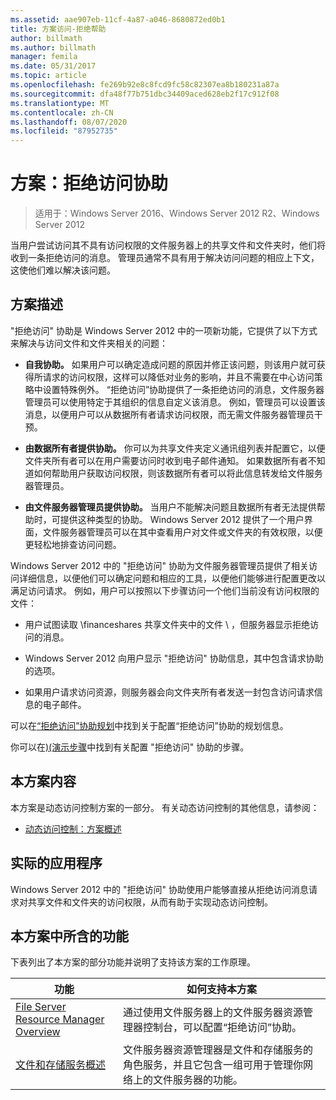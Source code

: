 ```yaml
---
ms.assetid: aae907eb-11cf-4a87-a046-8680872ed0b1
title: 方案访问-拒绝帮助
author: billmath
ms.author: billmath
manager: femila
ms.date: 05/31/2017
ms.topic: article
ms.openlocfilehash: fe269b92e8c8fcd9fc58c82307ea8b180231a87a
ms.sourcegitcommit: dfa48f77b751dbc34409aced628eb2f17c912f08
ms.translationtype: MT
ms.contentlocale: zh-CN
ms.lasthandoff: 08/07/2020
ms.locfileid: "87952735"
---
```

# <a name="scenario-access-denied-assistance"></a>方案：拒绝访问协助

>适用于：Windows Server 2016、Windows Server 2012 R2、Windows Server 2012

当用户尝试访问其不具有访问权限的文件服务器上的共享文件和文件夹时，他们将收到一条拒绝访问的消息。 管理员通常不具有用于解决访问问题的相应上下文，这使他们难以解决该问题。

## <a name="scenario-description"></a>方案描述
"拒绝访问" 协助是 Windows Server 2012 中的一项新功能，它提供了以下方式来解决与访问文件和文件夹相关的问题：

-   **自我协助。** 如果用户可以确定造成问题的原因并修正该问题，则该用户就可获得所请求的访问权限，这样可以降低对业务的影响，并且不需要在中心访问策略中设置特殊例外。 “拒绝访问”协助提供了一条拒绝访问的消息，文件服务器管理员可以使用特定于其组织的信息自定义该消息。 例如，管理员可以设置该消息，以便用户可以从数据所有者请求访问权限，而无需文件服务器管理员干预。

-   **由数据所有者提供协助。** 你可以为共享文件夹定义通讯组列表并配置它，以便文件夹所有者可以在用户需要访问时收到电子邮件通知。 如果数据所有者不知道如何帮助用户获取访问权限，则该数据所有者可以将此信息转发给文件服务器管理员。

-   **由文件服务器管理员提供协助。** 当用户不能解决问题且数据所有者无法提供帮助时，可提供这种类型的协助。  Windows Server 2012 提供了一个用户界面，文件服务器管理员可以在其中查看用户对文件或文件夹的有效权限，以便更轻松地排查访问问题。

Windows Server 2012 中的 "拒绝访问" 协助为文件服务器管理员提供了相关访问详细信息，以便他们可以确定问题和相应的工具，以便他们能够进行配置更改以满足访问请求。 例如，用户可以按照以下步骤访问一个他们当前没有访问权限的文件：

-   用户试图读取 \financeshares 共享文件夹中的文件 \\ ，但服务器显示拒绝访问的消息。

-    Windows Server 2012 向用户显示 "拒绝访问" 协助信息，其中包含请求协助的选项。

-   如果用户请求访问资源，则服务器会向文件夹所有者发送一封包含访问请求信息的电子邮件。

可以在[“拒绝访问”协助规划](assetId:///b169f0a4-8b97-4da8-ae4a-c8f1986d19e1)中找到关于配置“拒绝访问”协助的规划信息。

你可以在[&#41;&#40;演示步骤](Deploy-Access-Denied-Assistance--Demonstration-Steps-.md)中找到有关配置 "拒绝访问" 协助的步骤。

## <a name="in-this-scenario"></a>本方案内容
本方案是动态访问控制方案的一部分。 有关动态访问控制的其他信息，请参阅：

-   [动态访问控制：方案概述](Dynamic-Access-Control--Scenario-Overview.md)

## <a name="practical-applications"></a>实际的应用程序
Windows Server 2012 中的 "拒绝访问" 协助使用户能够直接从拒绝访问消息请求对共享文件和文件夹的访问权限，从而有助于实现动态访问控制。

## <a name="features-included-in-this-scenario"></a><a name="BKMK_NEW"></a>本方案中所含的功能
下表列出了本方案的部分功能并说明了支持该方案的工作原理。

|功能|如何支持本方案|
|-----------|---------------------------------|
|[File Server Resource Manager Overview](/previous-versions/windows/it-pro/windows-server-2012-R2-and-2012/hh831701(v=ws.11))|通过使用文件服务器上的文件服务器资源管理器控制台，可以配置“拒绝访问”协助。|
|[文件和存储服务概述](/previous-versions/windows/it-pro/windows-server-2012-R2-and-2012/hh831487(v=ws.11))|文件服务器资源管理器是文件和存储服务的角色服务，并且它包含一组可用于管理你网络上的文件服务器的功能。|


